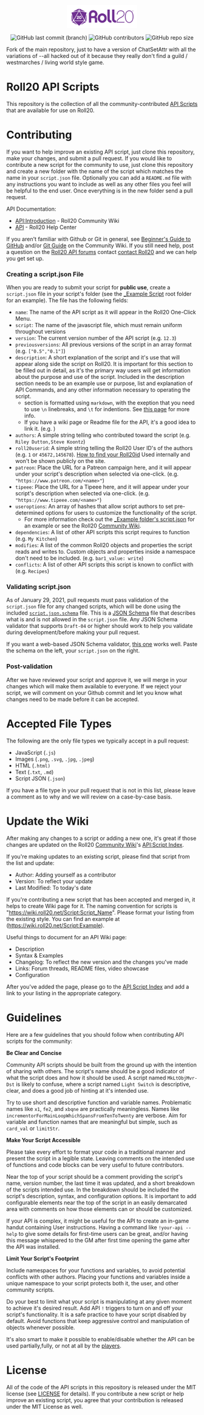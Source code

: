 <div align="center">
    <a href="https://roll20.net">
        <img src="https://raw.githubusercontent.com/Roll20/roll20-character-sheets/master/Roll20%20Logo.png" alt="Roll20 logo" title="Roll20" height="60" />
    </a>

![GitHub last commit (branch)](https://img.shields.io/github/last-commit/Roll20/roll20-api-scripts/master?color=ff0066&label=last%20updated) ![GitHub contributors](https://img.shields.io/github/contributors/Roll20/roll20-api-scripts?color=ff0066) ![GitHub repo size](https://img.shields.io/github/repo-size/Roll20/roll20-api-scripts?color=ff0066)
    
</div>

Fork of the main repository, just to have a version of ChatSetAttr with all the variations of --all hacked out of it because they really don't find a guild / westmarches / living world style game.

Roll20 API Scripts
==================

This repository is the collection of all the community-contributed [API Scripts](https://wiki.roll20.net/API:Use_Guide) that are available for use on Roll20.

Contributing
============

If you want to help improve an existing API script, just clone this repository, make your changes, and submit a pull request. If you would like to contribute a new script for the community to use, just clone this repository and create a new folder with the name of the script which matches the name in your `script.json` file. Optionally you can add a `README.md` file with any instructions you want to include as well as any other files you feel will be helpful to the end user. Once everything is in the new folder send a pull request. 

API Documentation:

* [API:Introduction](https://wiki.roll20.net/API:Introduction) - Roll20 Community Wiki
* [API](https://help.roll20.net/hc/en-us/articles/360037256714-API) - Roll20 Help Center

If you aren't familiar with Github or Git in general, see [Beginner's Guide to GitHub](https://wiki.roll20.net/Beginner%27s_Guide_to_GitHub) and/or [Git Guide](https://wiki.roll20.net/Git) on the Community Wiki. If you still need help, post a question on the [Roll20 API forums](https://app.roll20.net/forum/category/46806) contact [contact Roll20](https://help.roll20.net/hc/en-us/requests/new?ticket_form_id=1500000457501) and we can help you get set up.

### Creating a script.json File

When you are ready to submit your script for **public use**, create a `script.json` file in your script's folder (see the [_Example Script](https://github.com/Roll20/roll20-api-scripts/tree/master/_Example%20Script%20-%20Check%20for%20formatting%20details) root folder for an example). The file has the following fields:

* `name`: The name of the API script as it will appear in the Roll20 One-Click Menu.
* `script`: The name of the javascript file, which must remain uniform throughout versions
* `version`: The current version number of the API script (e.g. `12.3`)
* `previousversions`: All previous versions of the script in an array format (e.g. `["0.5","0.1"]`)
* `description`: A short explanation of the script and it's use that will appear along side the script on Roll20. It is important for this section to be filled out in detail, as it's the primary way users will get information about the purpose and use of the script. Included in the description section needs to be an example use or purpose, list and explanation of API Commands, and any other information necessary to operating the script.
  * section is formatted using `markdown`, with the exeption that you need to use `\n` linebreaks, and `\t` for indentions. See [this page](https://wiki.roll20.net/Sheet.json#instructions) for more info.
  * If you have a wiki page or Readme file for the API, it's a good idea to link it. (e.g. )
* `authors`: A simple string telling who contributed toward the script (e.g. `Riley Dutton,Steve Koontz`)
* `roll20userid`: A simple string telling the Roll20 User ID's of the authors (e.g. `1` or `45672,145678`). [How to find your Roll20id](https://wiki.roll20.net/Roll20id) Used internally and won't be shown publicly on the site.
* `patreon`: Place the URL for a Patreon campaign here, and it will appear under your script's description when selected via one-click.  (e.g. `"https://www.patreon.com/<name>"`)
* `tipeee`: Place the URL for a Tipeee here, and it will appear under your script's description when selected via one-click.  (e.g. `"https://www.tipeee.com/<name>"`)
* `useroptions`: An array of hashes that allow script authors to set pre-determined options for users to customize the functionality of the script.
  * For more information check out the [_Example folder's script.json](https://github.com/Roll20/roll20-api-scripts/tree/master/_Example%20Script%20-%20Check%20for%20formatting%20details/script.json) for an example or see the Roll20 [Community Wiki](https://wiki.roll20.net/API:Introduction).
* `dependencies`: A list of other API scripts this script requires to function (e.g. `My Kitchen`) 
* `modifies`: A list of the common Roll20 objects and properties the script reads and writes to. Custom objects and properties inside a namespace don't need to be included. (e.g. `bar1_value: write`)
* `conflicts`: A list of other API scripts this script is known to conflict with (e.g. `Recipes`) 

### Validating script.json
As of January 29, 2021, pull requests must pass validation of the `script.json` file for any changed scripts, 
which will be done using the included [`script.json.schema`](script.json.schema) file.  This is a 
[JSON Schema](https://json-schema.org/) file that describes what is and is not allowed in the `script.json` file.  Any 
JSON Schema validator that supports `Draft-04` or higher should work to help you validate during development/before making
your pull request.

If you want a web-based JSON Schema validator, [this one](https://www.jsonschemavalidator.net/) works well.  Paste
the schema on the left, your `script.json` on the right.

### Post-validation
After we have reviewed your script and approve it, we will merge in your changes which will make them available to everyone. If we reject your script, we will comment on your Github commit and let you know what changes need to be made before it can be accepted.

Accepted File Types
============

The following are the only file types we typically accept in a pull request: 

* JavaScript (`.js`)
* Images (`.png`, `.svg`, `.jpg`, `.jpeg`)
* HTML (`.html)`
* Text (`.txt`, `.md`)
* Script JSON (`.json`)

If you have a file type in your pull request that is not in this list, please leave a comment as to why and we will review on a case-by-case basis.

Update the Wiki
===============

After making any changes to a script or adding a new one, it's great if those changes are updated on the Roll20 [Community Wiki](https://wiki.roll20.net/)'s [API:Script Index](https://wiki.roll20.net/API:Script_Index).

If you're making updates to an existing script, please find that script from the list and update:
* Author: Adding yourself as a contributor
* Version: To reflect your update
* Last Modified: To today's date


If you're contributing a new script that has been accepted and merged in, it helps to create Wiki page for it. The naming convention for scripts is "https://wiki.roll20.net/Script:Script_Name". Please format your listing from the existing style. You can find an example at (https://wiki.roll20.net/Script:Example).

Useful things to document for an API Wiki page:

* Description
* Syntax & Examples
* Changelog: To reflect the new version and the changes you've made
* Links: Forum threads, README files, video showcase
* Configuration

After you've added the page, please go to the [API Script Index](https://wiki.roll20.net/API:Script_Index) and add a link to your listing in the appropriate category.

Guidelines
==========

Here are a few guidelines that you should follow when contributing API scripts for the community:

**Be Clear and Concise**

Community API scripts should be built from the ground up with the intention of sharing with others. The script's name should be a good indicator of what the script does and how it should be used. A script named `MkLtObjMvr-Dst` is likely to confuse, where a script named `Light Switch` is descriptive, clear, and does a good job of hinting at it's intended use.

Try to use short and descriptive function and variable names. Problematic names like `x1`, `fe2`, and `xbqne` are practically meaningless. Names like `incrementorForMainLoopWhichSpansFromTenToTwenty` are verbose. Aim for variable and function names that are meaningful but simple, such as `card_val` or `limitStr`.

**Make Your Script Accessible**

Please take every effort to format your code in a traditional manner and present the script in a legible state. Leaving comments on the intended use of functions and code blocks can be very useful to future contributors.

Near the top of your script should be a comment providing the script's name, version number, the last time it was updated, and a short breakdown of the scripts intended use. In the breakdown should be included the script's description, syntax, and configuration options. It is important to add configurable elements near the top of the script in an easily demarcated area with comments on how those elements can or should be customized.

If your API is complex, it might be useful for the API to create an in-game handut containing User instructions. Having a command like `!your-api --help` to give some details for first-time users can be great, and/or having this message whispered to the GM after first time opening the game after the API was installed.

**Limit Your Script's Footprint**

Include namespaces for your functions and variables, to avoid potential conflicts with other authors. Placing your functions and variables inside a unique namespace to your script protects both it, the user, and other community scripts.

Do your best to limit what your script is manipulating at any given moment to achieve it's desired result. Add API `!` triggers to turn on and off your script's functionality. It is a safe practice to have your script disabled by default. Avoid functions that keep aggressive control and manipulation of objects whenever possible.

It's also smart to make it possible to enable/disable whether the API can be used partially,fully, or not at all by the [players](https://wiki.roll20.net/Player).

License
=======

All of the code of the API scripts in this repository is released under the MIT license (see [LICENSE](LICENSE) for details). If you contribute a new script or help improve an existing script, you agree that your contribution is released under the MIT License as well.
